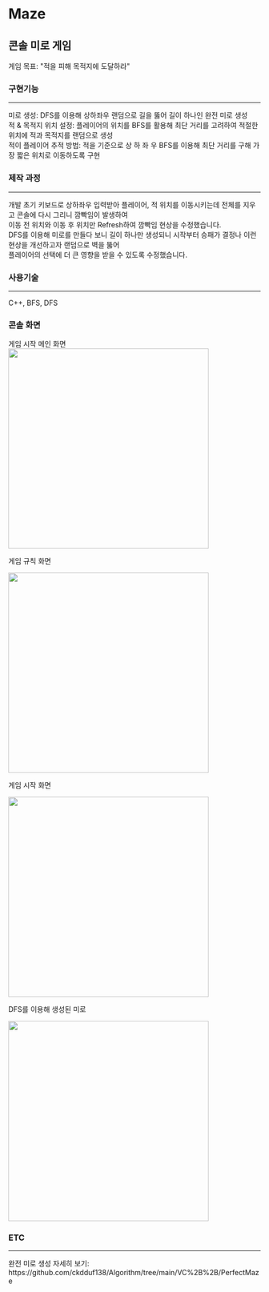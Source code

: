# Maze
<h2> 콘솔 미로 게임 </h2>

게임 목표: "적을 피해 목적지에 도달하라"

<h3> 구현기능 </h3> <hr>
미로 생성: DFS를 이용해 상하좌우 랜덤으로 길을 뚫어 길이 하나인 완전 미로 생성<br>
적 & 목적지 위치 설정: 플레이어의 위치를 BFS를 활용해 최단 거리를 고려하여 적절한 위치에 적과 목적지를 랜덤으로 생성<br>
적이 플레이어 추적 방법: 적을 기준으로 상 하 좌 우 BFS를 이용해 최단 거리를 구해 가장 짧은 위치로 이동하도록 구현 <br>

<h3> 제작 과정 </h3> <hr>
개발 초기 키보드로 상하좌우 입력받아 플레이어, 적 위치를 이동시키는데 전체를 지우고 콘솔에 다시 그리니 깜빡임이 발생하여<br>
이동 전 위치와 이동 후 위치만 Refresh하여 깜빡임 현상을 수정했습니다. <br>
DFS를 이용해 미로를 만들다 보니 길이 하나만 생성되니 시작부터 승패가 결정나 이런 현상을 개선하고자 랜덤으로 벽을 뚫어 <br>
플레이어의 선택에 더 큰 영향을 받을 수 있도록 수정했습니다.<br>

<h3> 사용기술 </h3> <hr>
C++, BFS, DFS

<h3> 콘솔 화면 </h3>
게임 시작 메인 화면

<img src="https://user-images.githubusercontent.com/69779719/167595972-9a6539b5-2e06-4f68-ad4b-facb7f34c29e.png" width = "400" height = "400">

게임 규칙 화면 

<img src="https://user-images.githubusercontent.com/69779719/167596001-5c023953-063c-4c06-820d-ff861f34529f.png" width = "400" height = "400">

게임 시작 화면

<img src="https://user-images.githubusercontent.com/69779719/167596023-19188e58-d284-4fcc-85b2-b8630a9974c1.png" width = "400" height = "400">

 DFS를 이용해 생성된 미로

<img src="https://user-images.githubusercontent.com/69779719/167596124-f0963479-5ef3-46a1-a4ed-0fc657c6ead9.png" width = "400" height = "400">

<h3> ETC </h3> <hr>
완전 미로 생성 자세히 보기: https://github.com/ckdduf138/Algorithm/tree/main/VC%2B%2B/PerfectMaze
